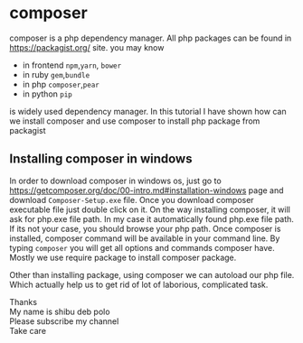 # composer 

composer is a php dependency manager. All php packages can be found in https://packagist.org/ site. you may know    
* in frontend `npm`,`yarn`, `bower`     
* in ruby `gem`,`bundle`       
* in php `composer`,`pear`   
* in python `pip`    

is widely used dependency manager. In this tutorial I have shown how can we install composer and use composer to install php package from packagist    


## Installing composer in windows     
In order to download composer in windows os, just go to https://getcomposer.org/doc/00-intro.md#installation-windows page and download `Composer-Setup.exe` file. Once you download composer executable file just double click on it. On the way installing composer, it will ask for php.exe file path. In my case it automatically found php.exe file path. If its not your case, you should browse your php path. Once composer is installed, composer command will be available in your command line. By typing `composer` you will get all options and commands composer have. Mostly we use require package to install composer package.       

Other than installing package, using composer we can autoload our php file. Which actually help us to get rid of lot of laborious, complicated task.   


Thanks      
My name is shibu deb polo       
Please subscribe my channel     
Take care    







